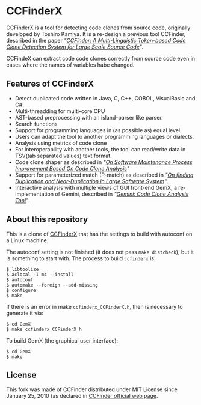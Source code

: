 CCFinderX
=========

CCFinderX is a tool for detecting code clones from source code,  originally developed by Toshiro Kamiya.
It is a re-design a previous tool CCFinder, described in the paper *"[CCFinder: A Multi-Linguistic Token-based Code Clone Detection System for Large Scale Source Code][1]"*.

CCFindeX can extract code code clones correctly from source code even in cases where the names of variables habe changed.

Features of CCFinderX
---------------------

* Detect duplicated code written in Java, C, C++, COBOL, VisualBasic and C#.
* Multi-threadding for multi-core CPU
* AST-based preprocessing with an island-parser like parser.
* Search functions
* Support for programming languages in (as possible as) equal level.
* Users can adapt the tool to another programming languages or dialects.
* Analysis using metrics of code clone
* For interoperability with another tools, the tool can read/write data in TSV(tab separated values) text format.
* Code clone shaper as described in *"[On Software Maintenance Process Improvement Based On Code Clone Analysis][5]"*
* Support for parameterized match (P-match) as described in *"[On finding Duplication and Near-Duplication in Large Software System][4]"*.
* Interactive analysis with multiple views of GUI front-end GemX, a re-implementation of Gemini, described in *"[Gemini: Code Clone Analysis Tool][6]"*.


About this repository
---------------------

This is a clone of [CCFinderX][2] that has the settings to build with autoconf on a Linux machine.

The autoconf setting is not finished (it does not pass `make distcheck`), but it is something to start with. The process to build `ccfinderx` is:

    $ libtoolize
    $ aclocal -I m4 --install
    $ autoconf
    $ automake --foreign --add-missing
    $ configure
    $ make

If there is an error in make `ccfinderx_CCFinderX.h`, then is necessary to generate it via:

    $ cd GemX
    $ make ccfinderx_CCFinderX_h

To build GemX (the graphical user interface):

    $ cd GemX
    $ make

License
-------

This fork was made of CCFinder distributed under MIT License since January 25, 2010 (as declared in [CCFinder official web page][3].

  [1]: http://dx.doi.org/10.1109/TSE.2002.1019480
  [2]: http://www.ccfinder.net/ccfinderxos.html
  [3]: http://www.ccfinder.net/index.html
  [4]: http://dx.doi.org/10.1109/WCRE.1995.514697
  [5]: http://link.springer.com/chapter/10.1007/3-540-36209-6_17
  [6]: http://sel.ist.osaka-u.ac.jp/~lab-db/betuzuri/archive/386/386.pdf
